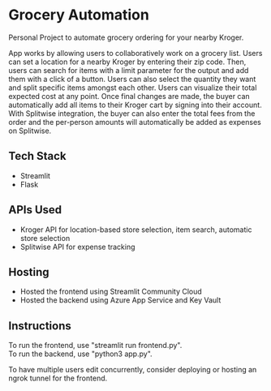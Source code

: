 # Grocery Automation
Personal Project to automate grocery ordering for your nearby Kroger.

App works by allowing users to collaboratively work on a grocery list. Users can set a location for a nearby Kroger by entering their zip code. Then, users can search for items with a limit parameter for the output and add them with a click of a button. Users can also select the quantity they want and split specific items amongst each other. Users can visualize their total expected cost at any point. Once final changes are made, the buyer can automatically add all items to their Kroger cart by signing into their account. With Splitwise integration, the buyer can also enter the total fees from the order and the per-person amounts will automatically be added as expenses on Splitwise.

## Tech Stack
- Streamlit
- Flask

## APIs Used
- Kroger API for location-based store selection, item search, automatic store selection
- Splitwise API for expense tracking

## Hosting
- Hosted the frontend using Streamlit Community Cloud
- Hosted the backend using Azure App Service and Key Vault

## Instructions
To run the frontend, use "streamlit run frontend.py".  
To run the backend, use "python3 app.py".

To have multiple users edit concurrently, consider deploying or hosting an ngrok tunnel for the frontend.
